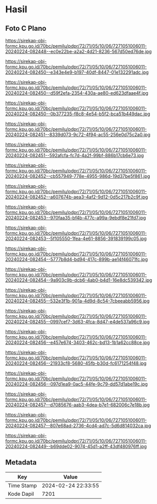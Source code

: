 # Hasil

## Foto C Plano

https://sirekap-obj-formc.kpu.go.id/70bc/pemilu/pdpr/72/71/05/10/06/7271051006011-20240224-082448--ec0e22be-a2a2-4d21-8236-567d50ed76de.jpg

https://sirekap-obj-formc.kpu.go.id/70bc/pemilu/pdpr/72/71/05/10/06/7271051006011-20240224-082450--e343e4e9-b197-40df-8447-01e132291adc.jpg

https://sirekap-obj-formc.kpu.go.id/70bc/pemilu/pdpr/72/71/05/10/06/7271051006011-20240224-082450--d59f2efa-2354-430a-ae80-ed623dfaae4f.jpg

https://sirekap-obj-formc.kpu.go.id/70bc/pemilu/pdpr/72/71/05/10/06/7271051006011-20240224-082450--0b377235-f8c8-4e54-b5f2-bca51b449dac.jpg

https://sirekap-obj-formc.kpu.go.id/70bc/pemilu/pdpr/72/71/05/10/06/7271051006011-20240224-082451--8339d073-9c72-4f94-ac55-256e0d75c2a0.jpg

https://sirekap-obj-formc.kpu.go.id/70bc/pemilu/pdpr/72/71/05/10/06/7271051006011-20240224-082451--592afcfa-fc7d-4a2f-99bf-886b17cb6e73.jpg

https://sirekap-obj-formc.kpu.go.id/70bc/pemilu/pdpr/72/71/05/10/06/7271051006011-20240224-082452--cb557949-778e-4955-986d-19d37be5f861.jpg

https://sirekap-obj-formc.kpu.go.id/70bc/pemilu/pdpr/72/71/05/10/06/7271051006011-20240224-082452--a607674b-aea3-4af2-9d12-0d5c217b2c9f.jpg

https://sirekap-obj-formc.kpu.go.id/70bc/pemilu/pdpr/72/71/05/10/06/7271051006011-20240224-082453--970faa35-bf4b-477c-a99a-9ebdf8e21fd7.jpg

https://sirekap-obj-formc.kpu.go.id/70bc/pemilu/pdpr/72/71/05/10/06/7271051006011-20240224-082453--5f105550-1fea-4e61-8856-391839199c05.jpg

https://sirekap-obj-formc.kpu.go.id/70bc/pemilu/pdpr/72/71/05/10/06/7271051006011-20240224-082454--5777b8d4-bd94-417c-899b-ae14f46071fc.jpg

https://sirekap-obj-formc.kpu.go.id/70bc/pemilu/pdpr/72/71/05/10/06/7271051006011-20240224-082454--9a903c9b-dcb6-4ab0-b4d1-16e8dc539342.jpg

https://sirekap-obj-formc.kpu.go.id/70bc/pemilu/pdpr/72/71/05/10/06/7271051006011-20240224-082455--532e3f1b-901a-4d9d-8c54-7cbeeabb5956.jpg

https://sirekap-obj-formc.kpu.go.id/70bc/pemilu/pdpr/72/71/05/10/06/7271051006011-20240224-082455--0997cef7-3d63-4fca-8d47-e4de537a96c9.jpg

https://sirekap-obj-formc.kpu.go.id/70bc/pemilu/pdpr/72/71/05/10/06/7271051006011-20240224-082456--e457e674-3403-462c-bd13-1b1a62cc88ce.jpg

https://sirekap-obj-formc.kpu.go.id/70bc/pemilu/pdpr/72/71/05/10/06/7271051006011-20240224-082456--21933cf8-5680-45fb-b30d-fc6171254f48.jpg

https://sirekap-obj-formc.kpu.go.id/70bc/pemilu/pdpr/72/71/05/10/06/7271051006011-20240224-082456--097d1ea9-0ac5-44fe-9c79-dd57d1abe19c.jpg

https://sirekap-obj-formc.kpu.go.id/70bc/pemilu/pdpr/72/71/05/10/06/7271051006011-20240224-082457--d7085676-aab3-4dea-b7e1-682006c7e18b.jpg

https://sirekap-obj-formc.kpu.go.id/70bc/pemilu/pdpr/72/71/05/10/06/7271051006011-20240224-082457--807e68ad-2736-4cd4-ad7c-5d6d814032ca.jpg

https://sirekap-obj-formc.kpu.go.id/70bc/pemilu/pdpr/72/71/05/10/06/7271051006011-20240224-082449--b69dde02-9074-45d1-a2ff-43df480976ff.jpg


## Metadata

| Key        | Value               |
| ---------- | ------------------- |
| Time Stamp | 2024-02-24 22:33:55 |
| Kode Dapil | 7201                |




